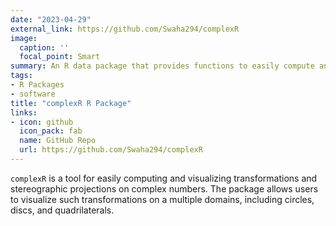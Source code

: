 ```yaml
---
date: "2023-04-29"
external_link: https://github.com/Swaha294/complexR
image:
  caption: ''
  focal_point: Smart
summary: An R data package that provides functions to easily compute and visualize complex transformations and stereographic projections. 
tags:
- R Packages
- software
title: "complexR R Package"
links:
- icon: github
  icon_pack: fab
  name: GitHub Repo
  url: https://github.com/Swaha294/complexR
---
```


`complexR` is a tool for easily computing and visualizing transformations 
and stereographic projections on complex numbers. The package allows users to 
visualize such transformations on a multiple domains, including circles, discs, 
and quadrilaterals. 


